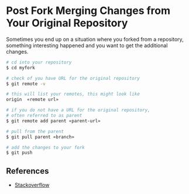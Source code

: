 # Post Fork Merging Changes from Your Original Repository

Sometimes you end up on a situation where you forked from a repository, something interesting happened and you want to get the additional changes.

```bash
# cd into your repository
$ cd myfork

# check of you have URL for the original repository
$ git remote -v

# this will list your remotes, this might look like
origin  «remote url»

# if you do not have a URL for the original repository,
# often referred to as parent
$ git remote add parent «parent-url»

# pull from the parent
$ git pull parent «branch»

# add the changes to your fork
$ git push
```

## References

- [Stackoverflow](http://stackoverflow.com/questions/4169832/update-my-github-repo-which-is-forked-out-from-another-project)
